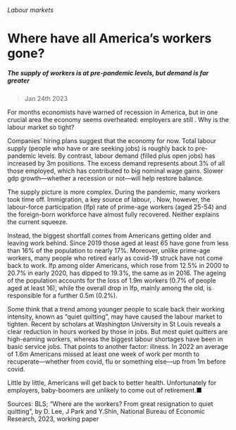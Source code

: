 ###### Labour markets
# Where have all America’s workers gone? 
##### The supply of workers is at pre-pandemic levels, but demand is far greater 
> Jan 24th 2023 


For months economists have warned of recession in America, but in one crucial area the economy seems overheated: employers are still . Why is the labour market so tight?
Companies’ hiring plans suggest that the economy  for now. Total labour supply (people who have or are seeking jobs) is roughly back to pre-pandemic levels. By contrast, labour demand (filled plus open jobs) has increased by 3m positions. The excess demand represents about 3% of all those employed, which has contributed to big nominal wage gains. Slower gdp growth—whether a recession or not—will help restore balance.
The supply picture is more complex. During the pandemic, many workers took time off. Immigration, a key source of labour, . Now, however, the labour-force participation (lfp) rate of prime-age workers (aged 25-54) and the foreign-born workforce have almost fully recovered. Neither explains the current squeeze.


Instead, the biggest shortfall comes from Americans getting older and leaving work behind. Since 2019 those aged at least 65 have gone from less than 16% of the population to nearly 17%. Moreover, unlike prime-age workers, many people who retired early as covid-19 struck have not come back to work. lfp among older Americans, which rose from 12.5% in 2000 to 20.7% in early 2020, has dipped to 19.3%, the same as in 2016. The ageing of the population accounts for the loss of 1.9m workers (0.7% of people aged at least 16), while the overall drop in lfp, mainly among the old, is responsible for a further 0.5m (0.2%).
Some think that a trend among younger people to scale back their working intensity, known as “quiet quitting”, may have caused the labour market to tighten. Recent  by scholars at Washington University in St Louis reveals a clear reduction in hours worked by those in jobs. But most quiet quitters are high-earning workers, whereas the biggest labour shortages have been in basic service jobs. That points to another factor: illness. In 2022 an average of 1.6m Americans missed at least one week of work per month to recuperate—whether from covid, flu or something else—up from 1m before covid.


Little by little, Americans will get back to better health. Unfortunately for employers, baby-boomers are unlikely to come out of retirement.■
Sources: BLS; “Where are the workers? From great resignation to quiet quitting”, by D. Lee, J Park and Y.Shin, National Bureau of Economic Research, 2023, working paper
